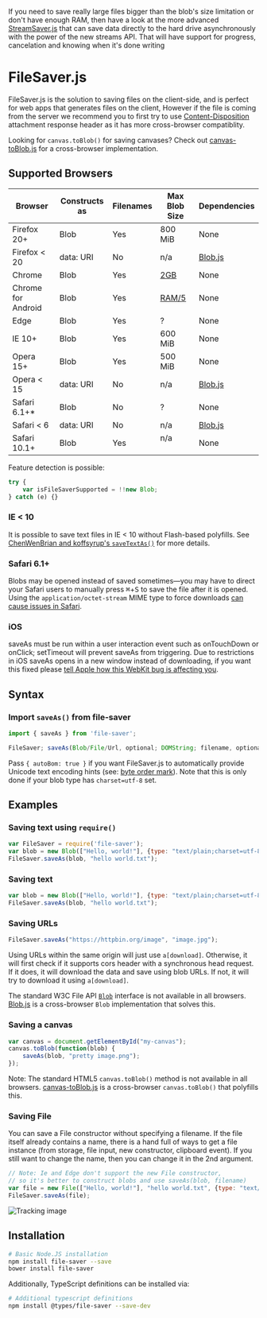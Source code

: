 If you need to save really large files bigger than the blob's size limitation or don't have
enough RAM, then have a look at the more advanced [StreamSaver.js][7]
that can save data directly to the hard drive asynchronously with the power of the new streams API. That will have
support for progress, cancelation and knowing when it's done writing

FileSaver.js
============

FileSaver.js is the solution to saving files on the client-side, and is perfect for
web apps that generates files on the client, However if the file is coming from the
server we recommend you to first try to use [Content-Disposition][8] attachment response header as it has more cross-browser compatiblity.

Looking for `canvas.toBlob()` for saving canvases? Check out
[canvas-toBlob.js][2] for a cross-browser implementation.

Supported Browsers
------------------

| Browser        | Constructs as | Filenames    | Max Blob Size | Dependencies |
| -------------- | ------------- | ------------ | ------------- | ------------ |
| Firefox 20+    | Blob          | Yes          | 800 MiB       | None         |
| Firefox < 20   | data: URI     | No           | n/a           | [Blob.js](https://github.com/eligrey/Blob.js) |
| Chrome         | Blob          | Yes          | [2GB][3]      | None         |
| Chrome for Android | Blob      | Yes          | [RAM/5][3]    | None         |
| Edge           | Blob          | Yes          | ?             | None         |
| IE 10+         | Blob          | Yes          | 600 MiB       | None         |
| Opera 15+      | Blob          | Yes          | 500 MiB       | None         |
| Opera < 15     | data: URI     | No           | n/a           | [Blob.js](https://github.com/eligrey/Blob.js) |
| Safari 6.1+*   | Blob          | No           | ?             | None         |
| Safari < 6     | data: URI     | No           | n/a           | [Blob.js](https://github.com/eligrey/Blob.js) |
| Safari 10.1+   | Blob          | Yes          | n/a           | None         |

Feature detection is possible:

```js
try {
    var isFileSaverSupported = !!new Blob;
} catch (e) {}
```

### IE < 10

It is possible to save text files in IE < 10 without Flash-based polyfills.
See [ChenWenBrian and koffsyrup's `saveTextAs()`](https://github.com/koffsyrup/FileSaver.js#examples) for more details.

### Safari 6.1+

Blobs may be opened instead of saved sometimes—you may have to direct your Safari users to manually
press <kbd>⌘</kbd>+<kbd>S</kbd> to save the file after it is opened. Using the `application/octet-stream` MIME type to force downloads [can cause issues in Safari](https://github.com/eligrey/FileSaver.js/issues/12#issuecomment-47247096).

### iOS

saveAs must be run within a user interaction event such as onTouchDown or onClick; setTimeout will prevent saveAs from triggering. Due to restrictions in iOS saveAs opens in a new window instead of downloading, if you want this fixed please [tell Apple how this WebKit bug is affecting you](https://bugs.webkit.org/show_bug.cgi?id=167341).

Syntax
------
### Import `saveAs()` from file-saver
```js
import { saveAs } from 'file-saver';
```

```js
FileSaver; saveAs(Blob/File/Url, optional; DOMString; filename, optional; Object; { autoBom })
```

Pass `{ autoBom: true }` if you want FileSaver.js to automatically provide Unicode text encoding hints (see: [byte order mark](https://en.wikipedia.org/wiki/Byte_order_mark)). Note that this is only done if your blob type has `charset=utf-8` set.

Examples
--------

### Saving text using `require()`
```js
var FileSaver = require('file-saver');
var blob = new Blob(["Hello, world!"], {type: "text/plain;charset=utf-8"});
FileSaver.saveAs(blob, "hello world.txt");
```

### Saving text

```js
var blob = new Blob(["Hello, world!"], {type: "text/plain;charset=utf-8"});
FileSaver.saveAs(blob, "hello world.txt");
```

### Saving URLs

```js
FileSaver.saveAs("https://httpbin.org/image", "image.jpg");
```
Using URLs within the same origin will just use `a[download]`.
Otherwise, it will first check if it supports cors header with a synchronous head request.
If it does, it will download the data and save using blob URLs.
If not, it will try to download it using `a[download]`.

The standard W3C File API [`Blob`][4] interface is not available in all browsers.
[Blob.js][5] is a cross-browser `Blob` implementation that solves this.

### Saving a canvas
```js
var canvas = document.getElementById("my-canvas");
canvas.toBlob(function(blob) {
    saveAs(blob, "pretty image.png");
});
```

Note: The standard HTML5 `canvas.toBlob()` method is not available in all browsers.
[canvas-toBlob.js][6] is a cross-browser `canvas.toBlob()` that polyfills this.

### Saving File

You can save a File constructor without specifying a filename. If the
file itself already contains a name, there is a hand full of ways to get a file
instance (from storage, file input, new constructor, clipboard event).
If you still want to change the name, then you can change it in the 2nd argument.

```js
// Note: Ie and Edge don't support the new File constructor,
// so it's better to construct blobs and use saveAs(blob, filename)
var file = new File(["Hello, world!"], "hello world.txt", {type: "text/plain;charset=utf-8"});
FileSaver.saveAs(file);
```



![Tracking image](https://in.getclicky.com/212712ns.gif)

  [1]: http://eligrey.com/demos/FileSaver.js/
  [2]: https://github.com/eligrey/canvas-toBlob.js
  [3]: https://bugs.chromium.org/p/chromium/issues/detail?id=375297#c107
  [4]: https://developer.mozilla.org/en-US/docs/DOM/Blob
  [5]: https://github.com/eligrey/Blob.js
  [6]: https://github.com/eligrey/canvas-toBlob.js
  [7]: https://github.com/jimmywarting/StreamSaver.js
  [8]: https://github.com/eligrey/FileSaver.js/wiki/Saving-a-remote-file#using-http-header

Installation
------------------

```bash
# Basic Node.JS installation
npm install file-saver --save
bower install file-saver
```

Additionally, TypeScript definitions can be installed via:

```bash
# Additional typescript definitions
npm install @types/file-saver --save-dev
```
